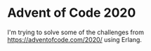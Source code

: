 # Advent of Code 2020
I'm trying to solve some of the challenges from https://adventofcode.com/2020/ using Erlang.